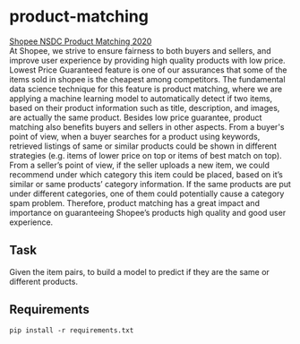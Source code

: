 # product-matching
[Shopee NSDC Product Matching 2020](https://www.kaggle.com/c/pre-product-matching-id-ndsc-2020/) \
At Shopee, we strive to ensure fairness to both buyers and sellers, and improve user experience by providing high quality products with low price. Lowest Price Guaranteed feature is one of our assurances that some of the items sold in shopee is the cheapest among competitors. The fundamental data science technique for this feature is product matching, where we are applying a machine learning model to automatically detect if two items, based on their product information such as title, description, and images, are actually the same product. Besides low price guarantee, product matching also benefits buyers and sellers in other aspects. From a buyer's point of view, when a buyer searches for a product using keywords, retrieved listings of same or similar products could be shown in different strategies (e.g. items of lower price on top or items of best match on top). From a seller’s point of view, if the seller uploads a new item, we could recommend under which category this item could be placed, based on it’s similar or same products’ category information. If the same products are put under different categories, one of them could potentially cause a category spam problem. Therefore, product matching has a great impact and importance on guaranteeing Shopee’s products high quality and good user experience.

## Task
Given the item pairs, to build a model to predict if they are the same or different products.

## Requirements
```
pip install -r requirements.txt
```
